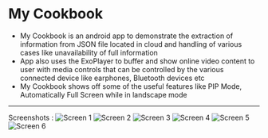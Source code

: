 # My Cookbook
- My Cookbook is an android app to demonstrate the extraction of information from JSON file located in cloud and handling of various cases like unavailability of full information
- App also uses the ExoPlayer to buffer and show online video content to user with media controls that can be controlled by the various connected device like earphones, Bluetooth devices etc
- My Cookbook shows off some of the useful features like PIP Mode, Automatically Full Screen while in landscape mode
***
Screenshots : 
![Screen 1](https://github.com/PranavVyas/MyCookBook/blob/master/Screenshots/my_cookbook_1.png)
![Screen 2](https://github.com/PranavVyas/MyCookBook/blob/master/Screenshots/my_cookbook_2.png)
![Screen 3](https://github.com/PranavVyas/MyCookBook/blob/master/Screenshots/my_cookbook_3.png)
![Screen 4](https://github.com/PranavVyas/MyCookBook/blob/master/Screenshots/my_cookbook_4.png)
![Screen 5](https://github.com/PranavVyas/MyCookBook/blob/master/Screenshots/my_cookbook_5.png)
![Screen 6](https://github.com/PranavVyas/MyCookBook/blob/master/Screenshots/my_cookbook_6.png)

